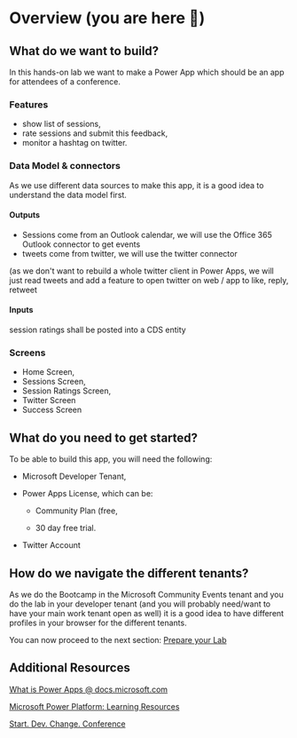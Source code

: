 # Overview (you are here 📍)

## What do we want to build? 

In this hands-on lab we want to make a Power App which should be an app for attendees of a conference.

### Features

* show list of sessions,
* rate sessions and submit this feedback,
* monitor a hashtag on twitter.

### Data Model & connectors

As we use different data sources to make this app, it is a good idea to understand the data model first. 

#### Outputs

* Sessions come from an Outlook calendar, we will use the Office 365 Outlook connector to get events
* tweets come from twitter, we will use the twitter connector

(as we don't want to rebuild a whole twitter client in Power Apps, we will just read tweets and add a feature to open twitter on web / app to like, reply, retweet

#### Inputs

session ratings shall be posted into a CDS entity

### Screens

* Home Screen,
* Sessions Screen,
* Session Ratings Screen,
* Twitter Screen
* Success Screen

## What do you need to get started? 

To be able to build this app, you will need the following:

* Microsoft Developer Tenant,

* Power Apps License, which can be: 

    * Community Plan (free,
  
    * 30 day free trial. 

* Twitter Account

## How do we navigate the different tenants?

As we do the Bootcamp in the Microsoft Community Events tenant and you do the lab in your developer tenant (and you will probably need/want to have your main work tenant open as well) it is a good idea to have different profiles in your browser for the different tenants. 

You can now proceed to the next section: [Prepare your Lab]( https://github.com/LuiseFreese/M365BootCamp/blob/main/Preparations.md)


## Additional Resources

[What is Power Apps @ docs.microsoft.com](https://docs.microsoft.com/en-us/powerapps/powerapps-overview)

[Microsoft Power Platform: Learning Resources](https://powerapps.microsoft.com/en-us/blog/microsoft-powerapps-learning-resources/)

[Start. Dev. Change. Conference](https://www.youtube.com/watch?v=6UtrLpd79Aw)
